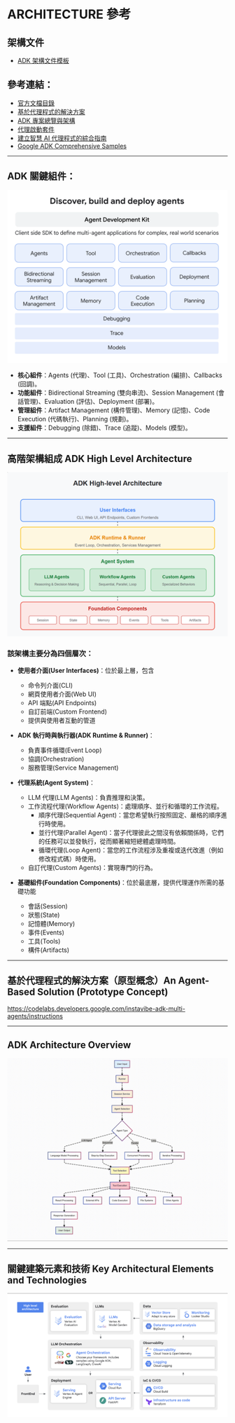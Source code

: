 # ARCHITECTURE 參考

## 架構文件

- [ADK 架構文件模板](./adk-architecture-doc.md)

## 參考連結：
- [官方文檔目錄](https://google.github.io/adk-docs/get-started/about/#key-capabilities)
- [基於代理程式的解決方案](https://codelabs.developers.google.com/instavibe-adk-multi-agents/instructions)
- [ADK 專案總覽與架構](https://github.com/google/adk-python/blob/main/contributing/adk_project_overview_and_architecture.md)
- [代理啟動套件](https://github.com/GoogleCloudPlatform/agent-starter-pack)
- [建立智慧 AI 代理程式的綜合指南](https://blog.gopenai.com/googles-agent-development-kit-adk-a-comprehensive-guide-to-building-intelligent-ai-agents-6ef8762e391e) 
- [Google ADK Comprehensive Samples](https://github.com/pawankumar94/agent-development-kit-samples)

---

## ADK 關鍵組件：

![ADK 關鍵組件圖](./adk-components.png)

- **核心組件**：Agents (代理)、Tool (工具)、Orchestration (編排)、Callbacks (回調)。
- **功能組件**：Bidirectional Streaming (雙向串流)、Session Management (會話管理)、Evaluation (評估)、Deployment (部署)。
- **管理組件**：Artifact Management (構件管理)、Memory (記憶)、Code Execution (代碼執行)、Planning (規劃)。
- **支援組件**：Debugging (除錯)、Trace (追蹤)、Models (模型)。

---

## 高階架構組成 ADK High Level Architecture

![ADK 高階架構圖](./adk-high-level-architecture.png)

### 該架構主要分為四個層次：

- **使用者介面(User Interfaces)**：位於最上層，包含
  - 命令列介面(CLI)
  - 網頁使用者介面(Web UI)
  - API 端點(API Endpoints)
  - 自訂前端(Custom Frontend)
  - 提供與使用者互動的管道

- **ADK 執行時與執行器(ADK Runtime & Runner)**：
  - 負責事件循環(Event Loop)
  - 協調(Orchestration)
  - 服務管理(Service Management)

- **代理系統(Agent System)**：
  - LLM 代理(LLM Agents)：負責推理和決策。
  - 工作流程代理(Workflow Agents)：處理順序、並行和循環的工作流程。
      - 順序代理(Sequential Agent)：當您希望執行按照固定、嚴格的順序進行時使用。
      - 並行代理(Parallel Agent)：當子代理彼此之間沒有依賴關係時，它們的任務可以並發執行，從而顯著縮短總體處理時間。
      - 循環代理(Loop Agent)：當您的工作流程涉及重複或迭代改進（例如修改程式碼）時使用。
  - 自訂代理(Custom Agents)：實現專門的行為。

- **基礎組件(Foundation Components)**：位於最底層，提供代理運作所需的基礎功能
  - 會話(Session)
  - 狀態(State)
  - 記憶體(Memory)
  - 事件(Events)
  - 工具(Tools) 
  - 構件(Artifacts)

---

## 基於代理程式的解決方案（原型概念）An Agent-Based Solution (Prototype Concept)

https://codelabs.developers.google.com/instavibe-adk-multi-agents/instructions

---

## ADK Architecture Overview

![ADK Architecture Overview](adk-architecture-overview.gif)

---

## 關鍵建築元素和技術 Key Architectural Elements and Technologies

![ADK 關鍵建築元素和技術圖](./adk-key-architectural-elements-and-technologies.png)